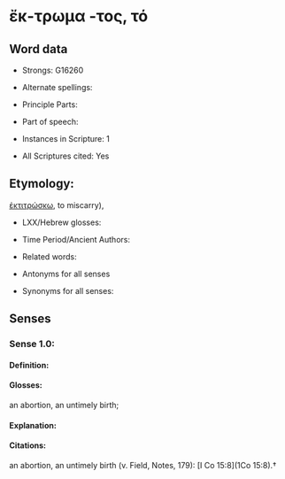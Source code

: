 # ἔκ-τρωμα -τος, τό

<!-- Status: S2=NeedsEdits -->
<!-- Lexica used for edits:   -->

## Word data

* Strongs: G16260

* Alternate spellings:



* Principle Parts: 


* Part of speech: 


* Instances in Scripture: 1

* All Scriptures cited: Yes

## Etymology: 

[ἐκτιτρώσκω](), to miscarry), 

* LXX/Hebrew glosses: 


* Time Period/Ancient Authors: 


* Related words: 

* Antonyms for all senses

* Synonyms for all senses: 


## Senses 


### Sense  1.0: 

#### Definition: 

#### Glosses: 

an abortion, an untimely birth; 

#### Explanation: 


#### Citations: 

an abortion, an untimely birth (v. Field, Notes, 179): [I Co 15:8](1Co 15:8).†
